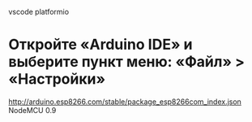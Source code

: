 vscode
platformio

# Откройте «Arduino IDE» и выберите пункт меню: «Файл» > «Настройки»
http://arduino.esp8266.com/stable/package_esp8266com_index.json
NodeMCU 0.9
